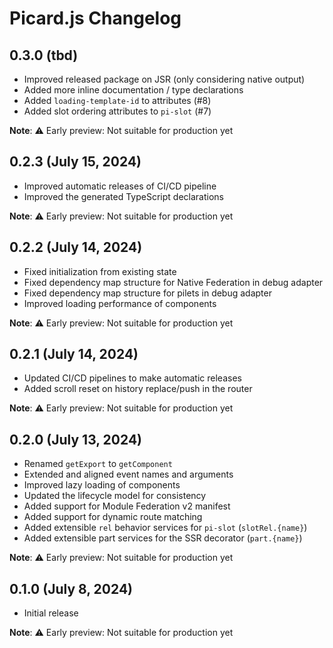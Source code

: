 # Picard.js Changelog

## 0.3.0 (tbd)

- Improved released package on JSR (only considering native output)
- Added more inline documentation / type declarations
- Added `loading-template-id` to attributes (#8)
- Added slot ordering attributes to `pi-slot` (#7)

**Note**: ⚠️ Early preview: Not suitable for production yet

## 0.2.3 (July 15, 2024)

- Improved automatic releases of CI/CD pipeline
- Improved the generated TypeScript declarations

**Note**: ⚠️ Early preview: Not suitable for production yet

## 0.2.2 (July 14, 2024)

- Fixed initialization from existing state
- Fixed dependency map structure for Native Federation in debug adapter
- Fixed dependency map structure for pilets in debug adapter
- Improved loading performance of components

**Note**: ⚠️ Early preview: Not suitable for production yet

## 0.2.1 (July 14, 2024)

- Updated CI/CD pipelines to make automatic releases
- Added scroll reset on history replace/push in the router

**Note**: ⚠️ Early preview: Not suitable for production yet

## 0.2.0 (July 13, 2024)

- Renamed `getExport` to `getComponent`
- Extended and aligned event names and arguments
- Improved lazy loading of components
- Updated the lifecycle model for consistency
- Added support for Module Federation v2 manifest
- Added support for dynamic route matching
- Added extensible `rel` behavior services for `pi-slot` (`slotRel.{name}`)
- Added extensible part services for the SSR decorator (`part.{name}`)

**Note**: ⚠️ Early preview: Not suitable for production yet

## 0.1.0 (July 8, 2024)

- Initial release

**Note**: ⚠️ Early preview: Not suitable for production yet
